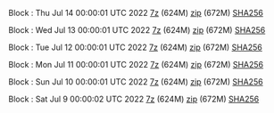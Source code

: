 Block : Thu Jul 14 00:00:01 UTC 2022 [7z](https://transfer.sh/UN5nwY/bootstrap.dat.20220714.7z) (624M) [zip](https://transfer.sh/wGjIeo/bootstrap.dat.20220714.zip) (672M) [SHA256](https://transfer.sh/00HDOQ/sha256.txt)

Block : Wed Jul 13 00:00:01 UTC 2022 [7z](https://transfer.sh/3QHq2A/bootstrap.dat.20220713.7z) (624M) [zip](https://transfer.sh/Vafpbd/bootstrap.dat.20220713.zip) (672M) [SHA256](https://transfer.sh/fwalXr/sha256.txt)

Block : Tue Jul 12 00:00:01 UTC 2022 [7z](https://transfer.sh/y7sCim/bootstrap.dat.20220712.7z) (624M) [zip](https://transfer.sh/duMkHl/bootstrap.dat.20220712.zip) (672M) [SHA256](https://transfer.sh/vD83wt/sha256.txt)

Block : Mon Jul 11 00:00:01 UTC 2022 [7z](https://transfer.sh/0Yjgzx/bootstrap.dat.20220711.7z) (624M) [zip](https://transfer.sh/7hyEtD/bootstrap.dat.20220711.zip) (672M) [SHA256](https://transfer.sh/DwwqY8/sha256.txt)

Block : Sun Jul 10 00:00:01 UTC 2022 [7z](https://transfer.sh/ofpLtt/bootstrap.dat.20220710.7z) (624M) [zip](https://transfer.sh/wkPm0V/bootstrap.dat.20220710.zip) (672M) [SHA256](https://transfer.sh/HfbulV/sha256.txt)

Block : Sat Jul  9 00:00:02 UTC 2022 [7z](https://transfer.sh/SfjX6w/bootstrap.dat.20220709.7z) (624M) [zip](https://transfer.sh/7KMvRi/bootstrap.dat.20220709.zip) (672M) [SHA256](https://transfer.sh/LR7fOs/sha256.txt)
